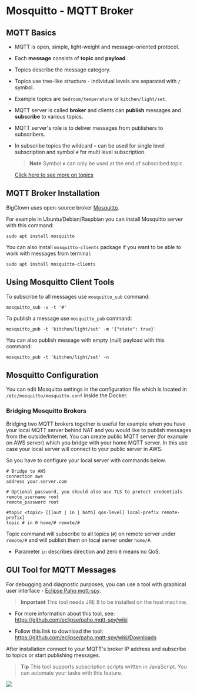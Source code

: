 # Mosquitto - MQTT Broker

<!-- toc -->


## MQTT Basics

* MQTT is open, simple, light-weight and message-oriented protocol.

* Each **message** consists of **topic** and **payload**.

* Topics describe the message category.

* Topics use tree-like structure - individual levels are separated with `/` symbol.

* Example topics are `bedroom/temperature` or `kitchen/light/set`.

* MQTT server is called **broker** and clients can **publish** messages and **subscribe** to various topics.

* MQTT server's role is to deliver messages from publishers to subscribers.

* In subscribe topics the wildcard `+` can be used for single level subscription and symbol `#` for multi level subscription.

  > **Note** Symbol `#` can only be used at the end of subscribed topic.

  [Click here to see more on topics](http://www.hivemq.com/blog/mqtt-essentials-part-5-mqtt-topics-best-practices)


## MQTT Broker Installation

BigClown uses open-source broker [Mosquitto](https://mosquitto.org).

For example in Ubuntu/Debian/Raspbian you can install Mosquitto server with this command:

```
sudo apt install mosquitto
```

You can also install `mosquitto-clients` package if you want to be able to work with messages from terminal:

```
sudo apt install mosquitto-clients
```


## Using Mosquitto Client Tools


To subscribe to all messages use `mosquitto_sub` command:

```
mosquitto_sub -v -t '#'
```

To publish a message use `mosquitto_pub` command:

```
mosquitto_pub -t 'kitchen/light/set' -m '{"state": true}'
```

You can also publish message with empty (null) payload with this command:

```
mosquitto_pub -t 'kitchen/light/set' -n
```


## Mosquitto Configuration

You can edit Mosquitto settings in the configuration file which is located in `/etc/mosquitto/mosquitto.conf` inside the Docker.


### Bridging Mosquitto Brokers

Bridging two MQTT brokers together is useful for example when you have your local MQTT server behind NAT and you would like to publish messages from the outside/Internet.
You can create public MQTT server (for example on AWS server) which you bridge with your home MQTT server.
In this use case your local server will connect to your public server in AWS.


So you have to configure your local server with commands below.

```
# Bridge to AWS
connection aws
address your.server.com

# Optional password, you should also use TLS to protect credentials
remote_username root
remote_password root

#topic <topic> [[[out | in | both] qos-level] local-prefix remote-prefix]
topic # in 0 home/# remote/#
```

Topic command will subscribe to all topics (`#`) on remote server under `remote/#` and will publish them on local server under `home/#`.

* Parameter `in` describes direction and zero `0` means no QoS.


## GUI Tool for MQTT Messages

For debugging and diagnostic purposes, you can use a tool with graphical user interface - [Eclipse Paho mqtt-spy](https://github.com/eclipse/paho.mqtt-spy).

> **Important** This tool needs JRE 8 to be installed on the host machine.

* For more information about this tool, see: https://github.com/eclipse/paho.mqtt-spy/wiki

* Follow this link to download the tool: https://github.com/eclipse/paho.mqtt-spy/wiki/Downloads

After installation connect to your MQTT's broker IP address and subscribe to topics or start publishing messages.

> **Tip** This tool supports subscription scripts written in JavaScript.
>         You can automate your tasks with this feature.

![](images/mosquitto/mqtt-spy.png)

